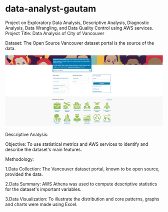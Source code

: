 # data-analyst-gautam
Project on Exploratory Data Analysis, Descriptive Analysis, Diagnostic Analysis, Data Wrangling, and Data Quality Control using AWS services.
Project Title: Data Analysis of City of Vancouver 

Dataset: The Open Source Vancouver dataset portal is the source of the data.

![image](https://github.com/gautam2709/data-analyst-gautam/blob/main/Screenshot%202024-12-10%20005210.png)

Descriptive Analysis:

Objective: To use statistical metrics and AWS services to identify and describe the dataset's main features.

Methodology:

1.Data Collection: The Vancouver dataset portal, known to be open source, provided the data.
   
2.Data Summary: AWS Athena was used to compute descriptive statistics for the dataset's important variables.

3.Data Visualization: To illustrate the distribution and core patterns, graphs and charts were made using Excel.
